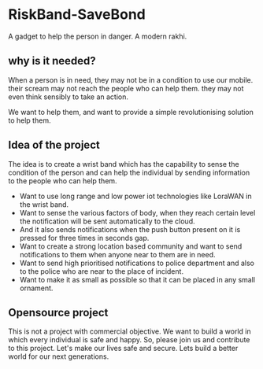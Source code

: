 # RiskBand-SaveBond

A gadget to help the person in danger.
A modern rakhi.

## why is it needed?

When a person is in need,
they may not be in a condition to use our mobile.
their scream may not reach the people who can help them.
they may not even think sensibly to take an action.

We want to help them, and want to provide a simple revolutionising solution to help them.

## Idea of the project

The idea is to create a wrist band which has the capability to sense the condition of the person and can help the individual by sending information to the people who can help them.
* Want to use long range and low power iot technologies like LoraWAN in the wrist band.
* Want to sense the various factors of body, when they reach certain level the notification will be sent automatically to the cloud.
* And it also sends notifications when the push button present on it is pressed for three times in seconds gap.
* Want to create a strong location based community and want to send notifications to them when anyone near to them are in need.
* Want to send high prioritised notifications to police department and also to the police who are near to the place of incident.
* Want to make it as small as possible so that it can be placed in any small ornament.

## Opensource project
This is not a project with commercial objective.
We want to build a world in which every individual is safe and happy. So, please join us and contribute to this project.
Let's make our lives safe and secure. Lets build a better world for our next generations.
